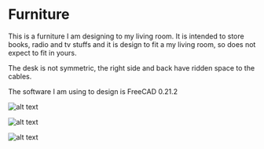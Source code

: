 # Furniture
This is a furniture I am designing to my living room. It is intended to store books, radio and tv stuffs and it is design to fit a my living room, so does not expect to fit in yours.

The desk is not symmetric, the right side and back have ridden space to the cables.

The software I am using to design is FreeCAD 0.21.2


![alt text](https://raw.githubusercontent.com/nbertamoni/Furniture/refs/heads/main/furniture_preview.bmp)

![alt text](https://raw.githubusercontent.com/nbertamoni/Furniture/refs/heads/main/furniture_preview2.bmp)

![alt text](https://raw.githubusercontent.com/nbertamoni/Furniture/refs/heads/main/furniture_preview3.bmp)



